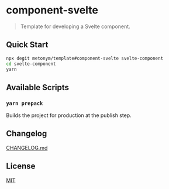 # component-svelte

> Template for developing a Svelte component.

## Quick Start

```sh
npx degit metonym/template#component-svelte svelte-component
cd svelte-component
yarn
```

## Available Scripts

### `yarn prepack`

Builds the project for production at the publish step.

## Changelog

[CHANGELOG.md](CHANGELOG.md)

## License

[MIT](LICENSE)
